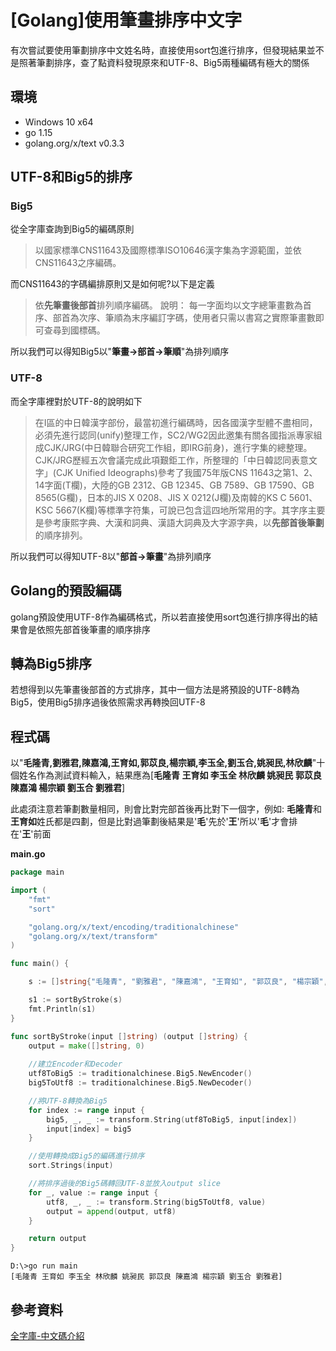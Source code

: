 # [Golang]使用筆畫排序中文字
有次嘗試要使用筆劃排序中文姓名時，直接使用sort包進行排序，但發現結果並不是照著筆劃排序，查了點資料發現原來和UTF-8、Big5兩種編碼有極大的關係

## 環境
- Windows 10 x64
- go 1.15
- golang.org/x/text v0.3.3

## UTF-8和Big5的排序
### Big5
從全字庫查詢到Big5的編碼原則
>以國家標準CNS11643及國際標準ISO10646漢字集為字源範圍，並依CNS11643之序編碼。
>
而CNS11643的字碼編排原則又是如何呢?以下是定義
>依**先筆畫後部首**排列順序編碼。 說明： 每一字面均以文字總筆畫數為首序、部首為次序、筆順為末序編訂字碼，使用者只需以書寫之實際筆畫數即可查尋到國標碼。
>
所以我們可以得知Big5以"**筆畫->部首->筆順**"為排列順序
### UTF-8
而全字庫裡對於UTF-8的說明如下
>在I區的中日韓漢字部份，最當初進行編碼時，因各國漢字型體不盡相同，必須先進行認同(unify)整理工作，SC2/WG2因此邀集有關各國指派專家組成CJK/JRG(中日韓聯合研究工作組，即IRG前身)，進行字集的總整理。CJK/JRG歷經五次會議完成此項艱鉅工作，所整理的「中日韓認同表意文字」(CJK Unified Ideographs)參考了我國75年版CNS 11643之第1、2、14字面(T欄)，大陸的GB 2312、GB 12345、GB 7589、GB 17590、GB 8565(G欄)，日本的JIS X 0208、JIS X 0212(J欄)及南韓的KS C 5601、KSC 5667(K欄)等標準字符集，可說已包含這四地所常用的字。其字序主要是參考康熙字典、大漢和詞典、漢語大詞典及大字源字典，以**先部首後筆劃**的順序排列。
>
所以我們可以得知UTF-8以"**部首->筆畫**"為排列順序

## Golang的預設編碼
golang預設使用UTF-8作為編碼格式，所以若直接使用sort包進行排序得出的結果會是依照先部首後筆畫的順序排序

## 轉為Big5排序
若想得到以先筆畫後部首的方式排序，其中一個方法是將預設的UTF-8轉為Big5，使用Big5排序過後依照需求再轉換回UTF-8

## 程式碼
以"**毛隆青,劉雅君,陳嘉鴻,王育如,郭苡良,楊宗穎,李玉全,劉玉合,姚昶民,林欣麟**"十個姓名作為測試資料輸入，結果應為[**毛隆青 王育如 李玉全 林欣麟 姚昶民 郭苡良 陳嘉鴻 楊宗穎 劉玉合 劉雅君**]  

此處須注意若筆劃數量相同，則會比對完部首後再比對下一個字，例如:
**毛隆青**和**王育如**姓氏都是四劃，但是比對過筆劃後結果是'**毛**'先於'**王**'所以'**毛**'才會排在'**王**'前面  

**main.go**
```go
package main

import (
	"fmt"
	"sort"

	"golang.org/x/text/encoding/traditionalchinese"
	"golang.org/x/text/transform"
)

func main() {

	s := []string{"毛隆青", "劉雅君", "陳嘉鴻", "王育如", "郭苡良", "楊宗穎", "李玉全", "劉玉合", "姚昶民", "林欣麟"}

	s1 := sortByStroke(s)
	fmt.Println(s1)
}

func sortByStroke(input []string) (output []string) {
	output = make([]string, 0)
    
	//建立Encoder和Decoder
	utf8ToBig5 := traditionalchinese.Big5.NewEncoder()
	big5ToUtf8 := traditionalchinese.Big5.NewDecoder()

	//將UTF-8轉換為Big5
	for index := range input {
		big5, _, _ := transform.String(utf8ToBig5, input[index])
		input[index] = big5
	}

	//使用轉換成Big5的編碼進行排序
	sort.Strings(input)

	//將排序過後的Big5碼轉回UTF-8並放入output slice
	for _, value := range input {
		utf8, _, _ := transform.String(big5ToUtf8, value)
		output = append(output, utf8)
	}

	return output
}
```
```
D:\>go run main
[毛隆青 王育如 李玉全 林欣麟 姚昶民 郭苡良 陳嘉鴻 楊宗穎 劉玉合 劉雅君]
```

## 參考資料
[全字庫-中文碼介紹](https://www.cns11643.gov.tw/pageView.jsp?ID=9)